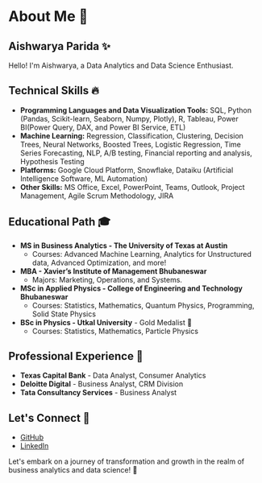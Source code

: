 # About Me 🌟

## Aishwarya Parida ✨

Hello! I'm Aishwarya, a Data Analytics and Data Science Enthusiast. 

## Technical Skills 🔥
- **Programming Languages and Data Visualization Tools:** SQL, Python (Pandas, Scikit-learn, Seaborn, Numpy, Plotly), R, Tableau, Power BI(Power Query, DAX, and Power BI Service, ETL)
- **Machine Learning:** Regression, Classification, Clustering, Decision Trees, Neural Networks, Boosted Trees, Logistic Regression, Time Series Forecasting, NLP, A/B testing, Financial reporting and analysis, Hypothesis Testing
- **Platforms:** Google Cloud Platform, Snowflake, Dataiku (Artificial Intelligence Software, ML Automation)
- **Other Skills:** MS Office, Excel, PowerPoint, Teams, Outlook, Project Management, Agile Scrum Methodology, JIRA



## Educational Path 🎓
- **MS in Business Analytics - The University of Texas at Austin** 
  - Courses: Advanced Machine Learning, Analytics for Unstructured data, Advanced Optimization, and more!
- **MBA - Xavier’s Institute of Management Bhubaneswar**  
  - Majors: Marketing, Operations, and Systems.
- **MSc in Applied Physics - College of Engineering and Technology Bhubaneswar**
  - Courses: Statistics, Mathematics, Quantum Physics, Programming, Solid State Physics
- **BSc in Physics - Utkal University** - Gold Medalist 🥇
  - Courses: Statistics, Mathematics, Particle Physics

## Professional Experience 💼
- **Texas Capital Bank** - Data Analyst, Consumer Analytics
- **Deloitte Digital** - Business Analyst, CRM Division
- **Tata Consultancy Services** - Business Analyst

## Let's Connect 🤝
- [GitHub](https://github.com/aparida7)
- [LinkedIn](https://linkedin.com/in/aishwaryaparida)

Let's embark on a journey of transformation and growth in the realm of business analytics and data science! 🚀

